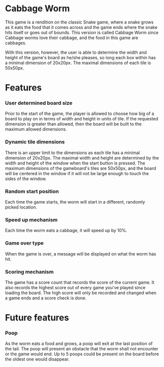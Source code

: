 # Cabbage Worm

This game is a rendition on the classic Snake game, where a snake grows as it eats the food that it comes across and the game ends where the snake hits itself or goes out of bounds. This version is called Cabbage Worm since Cabbage worms love their cabbage, and the food in this game are cabbages.

With this version, however, the user is able to determine the width and height of the game's board as he/she pleases, so long each box within has a minimal dimension of 20x20px. The maximal dimensions of each tile is 50x50px.

# Features

### User determined board size 

Prior to the start of the game, the player is allowed to choose how big of a board to play on in terms of width and height in units of tile. If the requested dimension is greater than allowed, then the board will be built to the maximum allowed dimensions.

### Dynamic tile dimensions 

There is an upper limit to the dimensions as each tile has a minimal dimension of 20x20px. The maximal width and height are determined by the width and height of the window when the start button is pressed. The maximum dimensions of the gameboard's tiles are 50x50px, and the board will be centered in the window if it will not be large enough to touch the sides of the window.

### Random start position 

Each time the game starts, the worm will start in a different, randomly picked location.

### Speed up mechanism 

Each time the worm eats a cabbage, it will speed up by 10%.

### Game over type 

When the game is over, a message will be displayed on what the worm has hit.

### Scoring mechanism 

The game has a score count that records the score of the current game. It also records the highest score out of every game you've played since loading the board. The high score will only be recorded and changed when a game ends and a score check is done.

# Future features

### Poop 

As the worm eats a food and grows, a poop will exit at the last position of the tail. The poop will present an obstacle that the worm shall not encounter or the game would end. Up to 5 poops could be present on the board before the oldest one would disappear.

